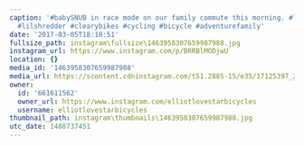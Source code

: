 ```yaml
---
caption: '#babySNUB in race mode on our family commute this morning. #lovestarraceclub
  #lilshredder #clearybikes #cycling #bicycle #adventurefamily'
date: '2017-03-05T18:10:51'
fullsize_path: instagram\fullsize\1463958307659987988.jpg
instagram_url: https://www.instagram.com/p/BRRBlMODjwU
location: {}
media_id: '1463958307659987988'
media_url: https://scontent.cdninstagram.com/t51.2885-15/e35/17125397_273786813049674_919074773156233216_n.jpg
owner:
  id: '661611562'
  owner_url: https://www.instagram.com/elliotlovestarbicycles
  username: elliotlovestarbicycles
thumbnail_path: instagram\thumbnails\1463958307659987988.jpg
utc_date: 1488737451
---
```

